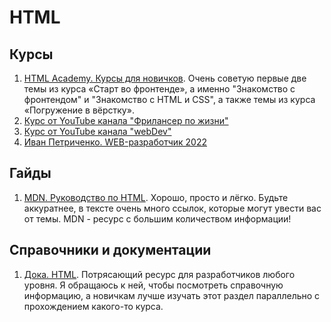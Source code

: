 # HTML

## Курсы

1. [HTML Academy. Курсы для новичков](https://htmlacademy.ru/courses). Очень советую первые две темы из курса «Старт во фронтенде», а именно "Знакомство с фронтендом" и "Знакомство с HTML и CSS", а также темы из курса «Погружение в вёрстку».
2. [Курс от YouTube канала "Фрилансер по жизни"](https://www.youtube.com/watch?v=yJcCKuxfb2o&list=PLM6XATa8CAG4F9nAIYNS5oAiPotxwLFIr&ab_channel=%D0%A4%D1%80%D1%96%D0%BB%D0%B0%D0%BD%D1%81%D0%B5%D1%80%D0%BF%D0%BE%D0%B6%D0%B8%D1%82%D1%82%D1%8E)
3. [Курс от YouTube канала "webDev"](https://www.youtube.com/watch?v=_J6hMLsscOo&list=PLNkWIWHIRwMFKmmIPVaCPpusgloMMgxN2&ab_channel=webDev)
4. [Иван Петриченко. WEB-разработчик 2022](https://www.udemy.com/course/webdeveloper/)

## Гайды

1. [MDN. Руководство по HTML](https://developer.mozilla.org/ru/docs/Learn/HTML). Хорошо, просто и лёгко. Будьте аккуратнее, в тексте очень много ссылок, которые могут увести вас от темы. MDN - ресурс с большим количеством информации!

## Справочники и документации

1. [Дока. HTML](https://doka.guide/html/). Потрясающий ресурс для разработчиков любого уровня. Я обращаюсь к ней, чтобы посмотреть справочную информацию, а новичкам лучше изучать этот раздел параллельно с прохождением какого-то курса.
